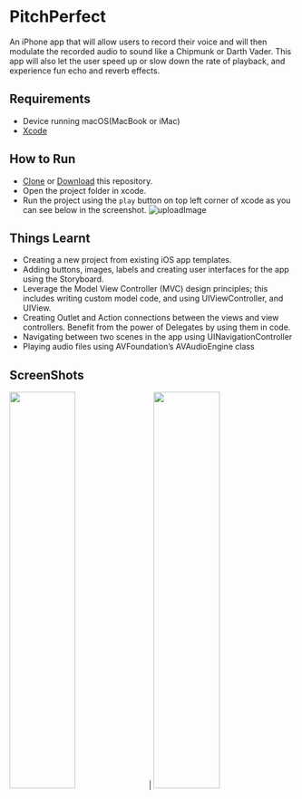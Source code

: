 # PitchPerfect

An iPhone app that will allow users to record their voice and will then modulate the recorded audio to sound like a Chipmunk or Darth Vader. This app will also let the user speed up or slow down the rate of playback, and experience fun echo and reverb effects.

## Requirements

 * Device running macOS(MacBook or iMac) 
 * [Xcode](https://developer.apple.com/xcode/)

## How to Run
* [Clone](https://github.com/sagarchoudhary96/PitchPerfect.git) or [Download](https://github.com/sagarchoudhary96/PitchPerfect/archive/master.zip) this repository.
* Open the project folder in xcode.
* Run the project using the `play` button on top left corner of xcode as you can see below in the screenshot.
![uploadImage](https://cdn1.imggmi.com/uploads/2018/10/12/161a7b9f9a00368413cb1a32a288a393-full.png)

## Things Learnt

* Creating a new project from existing iOS app templates.
* Adding buttons, images, labels and creating user interfaces for the app using the Storyboard.
* Leverage the Model View Controller (MVC) design principles; this includes writing custom model code, and using UIViewController, and UIView.
* Creating Outlet and Action connections between the views and view controllers. Benefit from the power of Delegates by using them in code.
* Navigating between two scenes in the app using UINavigationController
* Playing audio files using AVFoundation’s AVAudioEngine class

## ScreenShots

<img src="https://user-images.githubusercontent.com/16102594/46868627-97866500-ce46-11e8-882c-4d1f4ebe4715.png" width="48%" height="700px"> | <img src="https://user-images.githubusercontent.com/16102594/46868643-a53bea80-ce46-11e8-8ddf-a3a9f7ced2f1.png" width="48%" height="700px">
